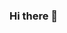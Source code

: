 ### Hi there 👋

<!--
**cipulan/cipulan** is a ✨ _special_ ✨ repository because its `README.md` (this file) appears on your GitHub profile.

Here are some ideas to get you started:

- 🔭 I’m currently working on Jogja
- 🌱 I’m currently learning Docker and Kubernetes
- 👯 I’m looking to collaborate on Working together
- 🤔 I’m looking for help with partner to speaking in english - Indonesia
- 💬 Ask me about Anything 24x7
- 📫 How to reach me: you can email me or comment on my github
- 😄 Pronouns: He
- ⚡ Fun fact: ...
-->
